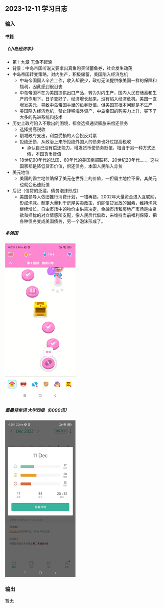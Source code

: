 ## 2023-12-11 学习日志

### 输入

#### 书籍

##### 《小岛经济学》

-  第十九章  无鱼不起浪
  - 背景：中岛帝国听说又要拿出真鱼购买储蓄鱼券，社会发生动荡
  - 中岛帝国转变策略，对内生产，积极储蓄，美国陷入经济危机
    - 中岛帝国国人辛苦工作，收入却很少，政府无法提供像美国一样的保障和福利，因此感到很沮丧
    - 中岛帝国不在为美国提供出口产品，转为对内生产，国内人民在储蓄和生产的作用下，日子变好了，经济增长起来，没有陷入经济危机。美国一直增发美元，导致中岛帝国手里的鱼券贬值，但美国其根本问题是不生产
    - 美国陷入经济危机，禁止转移海外资产，中岛帝国的购买力上升，买下了大多的先进系统和技术
  - 历史上政府陷入不敷出的困境，都会选择通货膨胀来偿还债务
    - 选择提高税收
    - 削减政府支出，利益受损的人会投反对票
    - 拒绝还债，从政治上来所拒绝外国人的债务也好过提高税收
      - 承认自己没有偿还能力，增发货币使债务贬值，相当于另一种方式还债，本国货币贬值
    - 18世纪90年代的法国、60年代的美国南部联邦、20世纪20年代.....，这些国家都是降低货币价值，偿还债务，本国人民陷入赤贫
  - 美元地位
    - 美国的霸主地位确保了美元在世界上的价值，一但霸主地位不保，其美元也就会迅速贬值
  - 后记（信贷的泛滥，债务泡沫形成）
    - 美国领导人依旧推行消费计划，一错再错，2002年大量资金进入互联网，形成泡沫。制定大量利于房屋买卖政策，消除信贷发放的因素，维持泡沫继续增长。自由市场中的物价由供需决定，金融市场和房地产市场是由贪欲和担忧的对立情感所支配，像人民后代借款，来维持当前福利保障，把各种债务变成美国债务，另一个泡沫形成了。

##### 多领国

<img src="..\..\2023\img\image-20231212002858187.png" alt="image-20231212002858187" style="zoom:50%;" />

##### 墨墨背单词 大学四级（6000词）

<img src="..\..\2023\img\image-20231212002721926.png" alt="image-20231212002721926" style="zoom:50%;" />

### 输出

暂无

